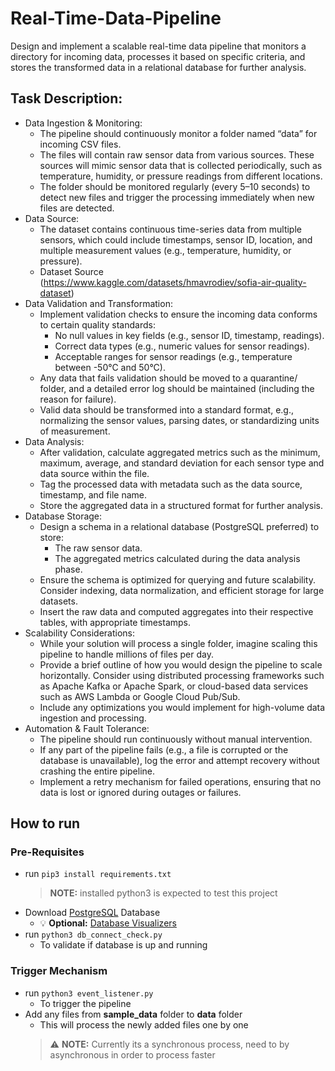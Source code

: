 # Real-Time-Data-Pipeline
Design and implement a scalable real-time data pipeline that monitors a directory for incoming data, processes it based on specific criteria, and stores the transformed data in a relational database for further analysis.

## Task Description:
- Data Ingestion & Monitoring:
    - The pipeline should continuously monitor a folder named “data” for incoming CSV files.
    - The files will contain raw sensor data from various sources. These sources will mimic sensor data that is collected periodically, such as temperature, humidity, or pressure readings from different locations.
    - The folder should be monitored regularly (every 5–10 seconds) to detect new files and trigger the processing immediately when new files are detected.
- Data Source:
    - The dataset contains continuous time-series data from multiple sensors, which could include timestamps, sensor ID, location, and multiple measurement values (e.g., temperature, humidity, or pressure).
    - Dataset Source (https://www.kaggle.com/datasets/hmavrodiev/sofia-air-quality-dataset)
- Data Validation and Transformation:
    - Implement validation checks to ensure the incoming data conforms to certain quality standards:
        - No null values in key fields (e.g., sensor ID, timestamp, readings).
        - Correct data types (e.g., numeric values for sensor readings).
        - Acceptable ranges for sensor readings (e.g., temperature between -50°C and 50°C).
    - Any data that fails validation should be moved to a quarantine/ folder, and a detailed error log should be maintained (including the reason for failure).
    - Valid data should be transformed into a standard format, e.g., normalizing the sensor values, parsing dates, or standardizing units of measurement.
- Data Analysis:
    - After validation, calculate aggregated metrics such as the minimum, maximum, average, and standard deviation for each sensor type and data source within the file.
    - Tag the processed data with metadata such as the data source, timestamp, and file name.
    - Store the aggregated data in a structured format for further analysis.
- Database Storage:
    - Design a schema in a relational database (PostgreSQL preferred) to store:
        - The raw sensor data.
        - The aggregated metrics calculated during the data analysis phase.
    - Ensure the schema is optimized for querying and future scalability. Consider indexing, data normalization, and efficient storage for large datasets.
    - Insert the raw data and computed aggregates into their respective tables, with appropriate timestamps.
- Scalability Considerations:
    - While your solution will process a single folder, imagine scaling this pipeline to handle millions of files per day.
    - Provide a brief outline of how you would design the pipeline to scale horizontally. Consider using distributed processing frameworks such as Apache Kafka or Apache Spark, or cloud-based data services such as AWS Lambda or Google Cloud Pub/Sub.
    - Include any optimizations you would implement for high-volume data ingestion and processing.
- Automation & Fault Tolerance:
    - The pipeline should run continuously without manual intervention.
    - If any part of the pipeline fails (e.g., a file is corrupted or the database is unavailable), log the error and attempt recovery without crashing the entire pipeline.
    - Implement a retry mechanism for failed operations, ensuring that no data is lost or ignored during outages or failures.


## How to run
### Pre-Requisites
- run ```pip3 install requirements.txt```
    > **NOTE:** installed python3 is expected to test this project
- Download [PostgreSQL](https://www.postgresql.org/download/windows/) Database 
    - 💡 **Optional:** [Database Visualizers](https://www.postgresql.org/ftp/pgadmin/pgadmin4/v8.13/windows/)
- run `python3 db_connect_check.py`
    - To validate if database is up and running

### Trigger Mechanism
- run ```python3 event_listener.py```
    - To trigger the pipeline
- Add any files from **sample_data** folder to **data** folder
    - This will process the newly added files one by one
    > ⚠️ **NOTE:** Currently its a synchronous process, need to by asynchronous in order to process faster
